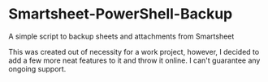 # Smartsheet-PowerShell-Backup
A simple script to backup sheets and attachments from Smartsheet

This was created out of necessity for a work project, however, I decided to add a few more neat features to it and throw it online. I can't guarantee any ongoing support.
